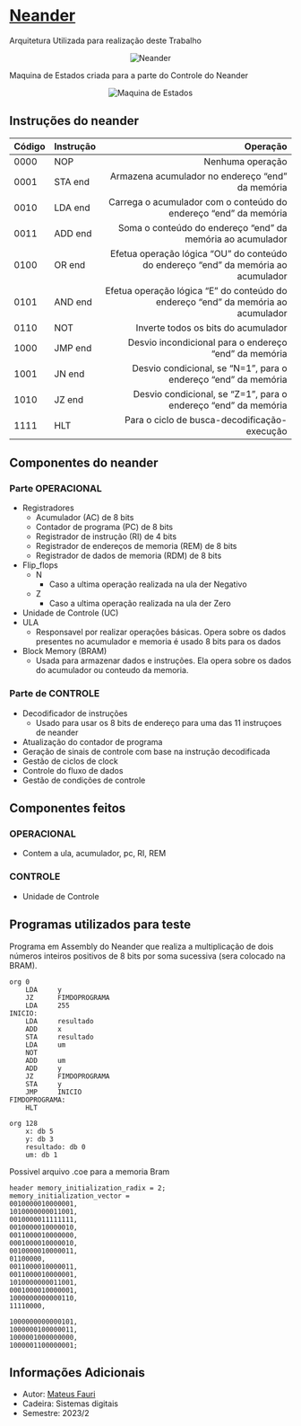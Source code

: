# [Neander](https://www.inf.ufrgs.br/arq/wiki/doku.php?id=neander)

<p>Arquitetura Utilizada para realização deste Trabalho</p>
<div align="center">

  ![Neander](https://github.com/MateusFauri/Neander/assets/62532715/8253e51e-f6c3-4423-a408-a3e564938b42)
</div>

<p>Maquina de Estados criada para a parte do Controle do Neander</p>
<div align="center">
  
![Maquina  de Estados](https://github.com/MateusFauri/Neander/assets/62532715/fabbe4c8-6833-48b4-8e3f-7b8ea9dcc3c1)

</div>


##                    Instruções do neander
Código|Instrução|Operação
------|---------|----------:
0000 	|NOP 	    |Nenhuma operação
0001 	|STA end 	|Armazena acumulador no endereço “end” da memória
0010 	|LDA end 	|Carrega o acumulador com o conteúdo do endereço “end” da memória
0011 	|ADD end 	|Soma o conteúdo do endereço “end” da memória ao acumulador
0100 	|OR end 	|Efetua operação lógica “OU” do conteúdo do endereço “end” da memória ao acumulador
0101 	|AND end 	|Efetua operação lógica “E” do conteúdo do endereço “end” da memória ao acumulador
0110 	|NOT 	    |Inverte todos os bits do acumulador
1000 	|JMP end 	|Desvio incondicional para o endereço “end” da memória
1001 	|JN end 	|Desvio condicional, se “N=1”, para o endereço “end” da memória
1010 	|JZ end 	|Desvio condicional, se “Z=1”, para o endereço “end” da memória
1111 	|HLT 	    |Para o ciclo de busca-decodificação-execução 


##                    Componentes do neander

### Parte OPERACIONAL
* Registradores
  * Acumulador (AC) de 8 bits
  * Contador de programa (PC) de 8 bits
  * Registrador de instrução (RI) de 4 bits
  * Registrador de endereços de memoria (REM) de 8 bits
  * Registrador de dados de memoria (RDM) de 8 bits
* Flip_flops
  * N 
    * Caso a ultima operação realizada na ula der Negativo
  * Z
    * Caso a ultima operação realizada na ula der Zero
* Unidade de Controle (UC)
* ULA
  * Responsavel por realizar operações básicas. Opera sobre os dados presentes no acumulador e memoria é usado 8 bits para os dados
* Block Memory (BRAM)
  * Usada para armazenar dados e instruções. Ela opera sobre os dados do acumulador ou conteudo da memoria.

### Parte de CONTROLE
* Decodificador de instruções
  * Usado para usar os 8 bits de endereço para uma das 11 instruçoes de neander
* Atualização do contador de programa
* Geração de sinais de controle com base na instrução decodificada
* Gestão de ciclos de clock
* Controle do fluxo de dados
* Gestão de condições de controle
##                    Componentes feitos

### OPERACIONAL  
* Contem a ula, acumulador, pc, RI, REM
### CONTROLE 
* Unidade de Controle

##                    Programas utilizados para teste

<p>Programa em Assembly do Neander que realiza a multiplicação de dois números inteiros positivos de 8 bits por soma sucessiva (sera colocado na BRAM).</p>

```assembly
org 0
    LDA     y
    JZ      FIMDOPROGRAMA
    LDA	    255              
INICIO:
    LDA	    resultado
    ADD     x
    STA     resultado
    LDA     um
    NOT
    ADD     um                  
    ADD     y                
    JZ      FIMDOPROGRAMA       
    STA     y                 
    JMP     INICIO
FIMDOPROGRAMA:
    HLT

org 128
    x: db 5
    y: db 3
    resultado: db 0
    um: db 1
```

<p>Possivel arquivo .coe para a memoria Bram</p>

```
header memory_initialization_radix = 2;
memory_initialization_vector =  
0010000010000001,
1010000000011001,
0010000011111111,           
0010000010000010,
0011000010000000,
0001000010000010,
0010000010000011,
01100000,
0011000010000011,                  
0011000010000001,                
1010000000011001,       
0001000010000001,                 
1000000000000110,
11110000,

1000000000000101,
1000000100000011,
1000001000000000,
1000001100000001;
```

## Informações Adicionais
* Autor:      [Mateus Fauri](https://github.com/MateusFauri)
* Cadeira:    Sistemas digitais
* Semestre:   2023/2
         
